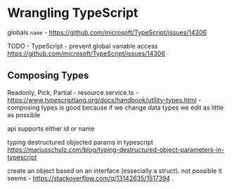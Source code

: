# Wrangling TypeScript

globals `name` - https://github.com/microsoft/TypeScript/issues/14306

TODO - TypeScript - prevent global variable access https://github.com/microsoft/TypeScript/issues/14306

## Composing Types

Readonly, Pick, Partial - resource.service.ts - https://www.typescriptlang.org/docs/handbook/utility-types.html - composing types is good because if we change data types we edit as little as possible

api supports either id or name

typing destructured objected params in typescript https://mariusschulz.com/blog/typing-destructured-object-parameters-in-typescript

create an object based on an interface (essecially a struct). not possible it seems - https://stackoverflow.com/q/13142635/1517394 .

